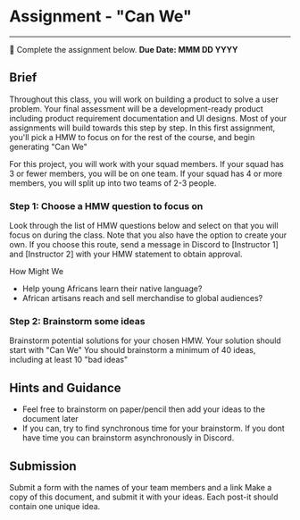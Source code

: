 # Assignment - "Can We"
-----
<aside>
  
  📝 Complete the assignment below. **Due Date: MMM DD YYYY**
 
</aside>

## Brief
Throughout this class, you will work on building a product to solve a user problem. Your final assessment will be a development-ready product including product requirement documentation and UI designs. Most of your assignments will build towards this step by step. In this first assignment, you'll pick a HMW to focus on for the rest of the course, and begin generating "Can We" 

For this project, you will work with your squad members. If your squad has 3 or fewer members, you will be on one team. If your squad has 4 or more members, you will split up into two teams of 2-3 people. 

### Step 1: Choose a HMW question to focus on 
Look through the list of HMW questions below and select on that you will focus on during the class. Note that you also have the option to create your own. If you choose this route, send a message in Discord to [Instructor 1] and [Instructor 2] with your HMW statement to obtain approval. 

How Might We
- Help young Africans learn their native language?
- African artisans reach and sell merchandise to global audiences?


### Step 2: Brainstorm some ideas
Brainstorm potential solutions for your chosen HMW. Your solution should start with "Can We"
You should brainstorm a minimum of 40 ideas, including at least 10 "bad ideas"


## Hints and Guidance
- Feel free to brainstorm on paper/pencil then add your ideas to the document later
- If you can, try to find synchronous time for your brainstorm. If you dont have time you can brainstorm asynchronously in Discord. 

## Submission
Submit a form with the names of your team members and a link 
Make a copy of this document, and submit it with your ideas. Each post-it should contain one unique idea. 
